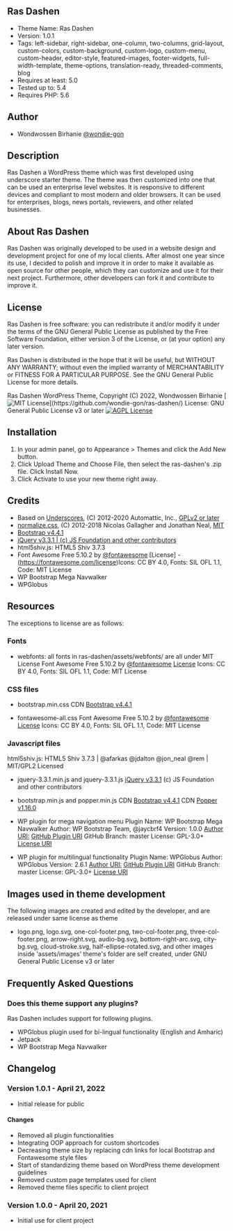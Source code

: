 ## Ras Dashen
- Theme Name: Ras Dashen
- Version: 1.0.1
- Tags: left-sidebar, right-sidebar, one-column, two-columns, grid-layout, custom-colors, custom-background, custom-logo, custom-menu, custom-header, editor-style, featured-images, footer-widgets, full-width-template, theme-options, translation-ready, threaded-comments, blog
- Requires at least: 5.0
- Tested up to: 5.4
- Requires PHP: 5.6

## Author
- Wondwossen Birhanie [@wondie-gon](https://github.com/wondie-gon/)

## Description

Ras Dashen a WordPress theme which was first developed using underscore starter theme. The theme was then customized into one that can be used an enterprise level websites. It is responsive to different devices and compliant to most modern and older browsers. It can be used for enterprises, blogs, news portals, reviewers, and other related businesses.

## About Ras Dashen

Ras Dashen was originally developed to be used in a website design and development project for one of my local clients. After almost one year since its use, I decided to polish and improve it in order to make it available as open source for other people, which they can customize and use it for their next project. Furthermore, other developers can fork it and contribute to improve it.

## License

Ras Dashen is free software: you can redistribute it and/or modify
it under the terms of the GNU General Public License as published by
the Free Software Foundation, either version 3 of the License, or
(at your option) any later version.

Ras Dashen is distributed in the hope that it will be useful,
but WITHOUT ANY WARRANTY; without even the implied warranty of
MERCHANTABILITY or FITNESS FOR A PARTICULAR PURPOSE.  See the
GNU General Public License for more details.

Ras Dashen WordPress Theme, Copyright (C) 2022, Wondwossen Birhanie 
[![MIT License](https://img.shields.io/apm/l/atomic-design-ui.svg?)](https://github.com/wondie-gon/ras-dashen/)
License: GNU General Public License v3 or later
[![AGPL License](https://img.shields.io/badge/license-AGPL-blue.svg)](http://www.gnu.org/licenses/agpl-3.0)

## Installation

1. In your admin panel, go to Appearance > Themes and click the Add New button.
2. Click Upload Theme and Choose File, then select the ras-dashen's .zip file. Click Install Now.
3. Click Activate to use your new theme right away.

## Credits

- Based on [Underscores](https://underscores.me/), (C) 2012-2020 Automattic, Inc., [GPLv2 or later](https://www.gnu.org/licenses/gpl-2.0.html)
- [normalize.css](https://necolas.github.io/normalize.css/), (C) 2012-2018 Nicolas Gallagher and Jonathan Neal, [MIT](https://opensource.org/licenses/MIT)
- [Bootstrap v4.4.1](https://getbootstrap.com/)
- [jQuery v3.3.1 | (c) JS Foundation and other contributors](jquery.org/license)
- html5shiv.js: HTML5 Shiv 3.7.3
- Font Awesome Free 5.10.2 by [@fontawesome](https://fontawesome.com) [License] - (https://fontawesome.com/license)Icons: CC BY 4.0, Fonts: SIL OFL 1.1, Code: MIT License
- WP Bootstrap Mega Navwalker
- WPGlobus


## Resources
The exceptions to license are as follows:

### Fonts
- webfonts: all fonts in ras-dashen/assets/webfonts/ are all under MIT License
  Font Awesome Free 5.10.2 by [@fontawesome](https://fontawesome.com)
  [License](https://fontawesome.com/license/free) Icons: CC BY 4.0, Fonts: SIL OFL 1.1, Code: MIT License
### CSS files
- bootstrap.min.css
  CDN [Bootstrap v4.4.1](https://stackpath.bootstrapcdn.com/bootstrap/4.4.1/css/bootstrap.min.css)

- fontawesome-all.css
  Font Awesome Free 5.10.2 by [@fontawesome](https://fontawesome.com)
  [License](https://fontawesome.com/license/free) Icons: CC BY 4.0, Fonts: SIL OFL 1.1, Code: MIT License

### Javascript files
  html5shiv.js: HTML5 Shiv 3.7.3 | @afarkas @jdalton @jon_neal @rem | MIT/GPL2 Licensed

- jquery-3.3.1.min.js and jquery-3.3.1.js
  [jQuery v3.3.1](jquery.org/license) (c) JS Foundation and other contributors

- bootstrap.min.js and popper.min.js
  CDN [Bootstrap v4.4.1](https://stackpath.bootstrapcdn.com/bootstrap/4.4.1/js/bootstrap.min.js)
  CDN [Popper v1.16.0](https://cdn.jsdelivr.net/npm/popper.js@1.16.0/dist/umd/popper.min.js)

- WP plugin for mega navigation menu
  Plugin Name: WP Bootstrap Mega Navwalker
  Author: WP Bootstrap Team, @jaycbrf4
  Version: 1.0.0
  [Author URI:](https://github.com/wp-bootstrap)
  [GitHub Plugin URI](https://github.com/wp-bootstrap/WP-Bootstrap-MegaMenu-Navwalker)
  GitHub Branch: master
  License: GPL-3.0+
  [License URI](http://www.gnu.org/licenses/gpl-3.0.txt)

- WP plugin for multilingual functionality
  Plugin Name: WPGlobus
  Author: WPGlobus
  Version: 2.6.1
  [Author URI:](https://wpglobus.com/)
  [GitHub Plugin URI](https://github.com/WPGlobus/WPGlobus)
  GitHub Branch: master
  License: GPL-3.0+
  [License URI](https://spdx.org/licenses/GPL-3.0-or-later.html)


## Images used in theme development

The following images are created and edited by the developer, and are released under same license as theme

- logo.png, logo.svg, one-col-footer.png, two-col-footer.png, three-col-footer.png, arrow-right.svg, audio-bg.svg, bottom-right-arc.svg, city-bg.svg, cloud-stroke.svg, half-ellipse-rotated.svg, and other images inside 'assets/images' theme's folder are self created, under GNU General Public License v3 or later

## Frequently Asked Questions

### Does this theme support any plugins?

Ras Dashen includes support for following plugins.
- WPGlobus plugin used for bi-lingual functionality (English and Amharic)
- Jetpack
- WP Bootstrap Mega Navwalker

## Changelog

### Version 1.0.1 - April 21, 2022
- Initial release for public

#### Changes
- Removed all plugin functionalities
- Integrating OOP approach for custom shortcodes
- Decreasing theme size by replacing cdn links for local Bootstrap and Fontawesome style files
- Start of standardizing theme based on WordPress theme development guidelines
- Removed custom page templates used for client
- Removed theme files specific to client project
  
### Version 1.0.0 - April 20, 2021
- Initial use for client project